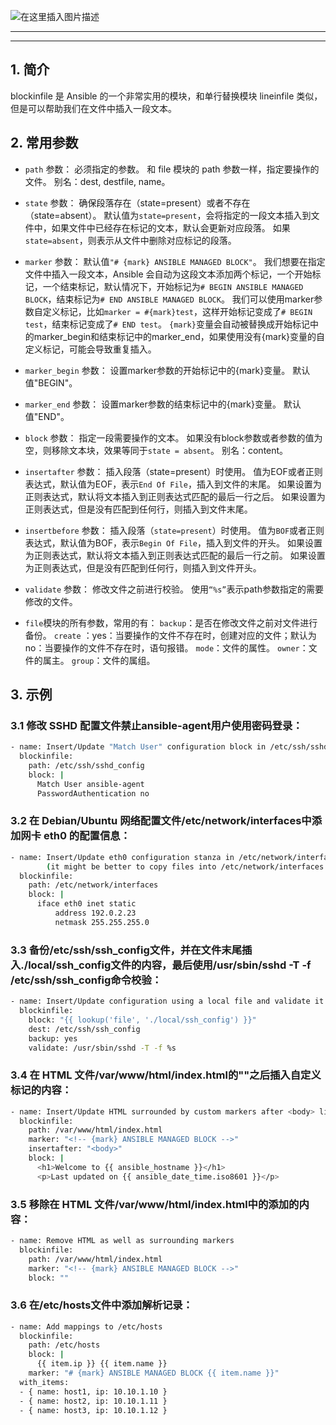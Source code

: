 ![在这里插入图片描述](https://i-blog.csdnimg.cn/blog_migrate/80f3bbccf060b517c62292e0ecb2b895.png#pic_center)


----


---
## 1. 简介
blockinfile 是 Ansible 的一个非常实用的模块，和单行替换模块 lineinfile 类似，但是可以帮助我们在文件中插入一段文本。

## 2. 常用参数

 - `path` 参数：
必须指定的参数。
和 file 模块的 path 参数一样，指定要操作的文件。
别名：dest, destfile, name。

 - `state` 参数：
确保段落存在（state=present）或者不存在（state=absent）。
默认值为`state=present`，会将指定的一段文本插入到文件中，如果文件中已经存在标记的文本，默认会更新对应段落。
如果`state=absent`，则表示从文件中删除对应标记的段落。

 - `marker` 参数：
默认值`"# {mark} ANSIBLE MANAGED BLOCK"`。
我们想要在指定文件中插入一段文本，Ansible 会自动为这段文本添加两个标记，一个开始标记，一个结束标记，默认情况下，开始标记为`# BEGIN ANSIBLE MANAGED BLOCK`，结束标记为`# END ANSIBLE MANAGED BLOCK`。
我们可以使用marker参数自定义标记，比如`marker = #{mark}test`，这样开始标记变成了`# BEGIN test`，结束标记变成了`# END test`。
`{mark}`变量会自动被替换成开始标记中的marker_begin和结束标记中的marker_end，如果使用没有{mark}变量的自定义标记，可能会导致重复插入。

 - `marker_begin` 参数：
设置marker参数的开始标记中的{mark}变量。
默认值"BEGIN"。

 - `marker_end` 参数：
设置marker参数的结束标记中的{mark}变量。
默认值"END"。

 - `block` 参数：
指定一段需要操作的文本。
如果没有block参数或者参数的值为空，则移除文本块，效果等同于`state = absent`。
别名：content。

 - `insertafter` 参数：
插入段落（state=present）时使用。
值为EOF或者正则表达式，默认值为EOF，表示`End Of File`，插入到文件的末尾。
如果设置为正则表达式，默认将文本插入到正则表达式匹配的最后一行之后。
如果设置为正则表达式，但是没有匹配到任何行，则插入到文件末尾。

 - `insertbefore` 参数：
插入段落（`state=present`）时使用。
值为`BOF`或者正则表达式，默认值为BOF，表示`Begin Of File`，插入到文件的开头。
如果设置为正则表达式，默认将文本插入到正则表达式匹配的最后一行之前。
如果设置为正则表达式，但是没有匹配到任何行，则插入到文件开头。

 - `validate` 参数：
修改文件之前进行校验。
使用`“%s”`表示path参数指定的需要修改的文件。

 - `file`模块的所有参数，常用的有：
`backup`：是否在修改文件之前对文件进行备份。
`create` ：yes：当要操作的文件不存在时，创建对应的文件；默认为no：当要操作的文件不存在时，语句报错。
`mode`：文件的属性。
`owner`：文件的属主。
`group`：文件的属组。


## 3. 示例
### 3.1 修改 SSHD 配置文件禁止ansible-agent用户使用密码登录：

```bash
- name: Insert/Update "Match User" configuration block in /etc/ssh/sshd_config
  blockinfile:
    path: /etc/ssh/sshd_config
    block: |
      Match User ansible-agent
      PasswordAuthentication no
```
### 3.2 在 Debian/Ubuntu 网络配置文件/etc/network/interfaces中添加网卡 eth0 的配置信息：

```bash
- name: Insert/Update eth0 configuration stanza in /etc/network/interfaces
        (it might be better to copy files into /etc/network/interfaces.d/)
  blockinfile:
    path: /etc/network/interfaces
    block: |
      iface eth0 inet static
          address 192.0.2.23
          netmask 255.255.255.0
```

### 3.3 备份/etc/ssh/ssh_config文件，并在文件末尾插入./local/ssh_config文件的内容，最后使用/usr/sbin/sshd -T -f /etc/ssh/ssh_config命令校验：

```bash
- name: Insert/Update configuration using a local file and validate it
  blockinfile:
    block: "{{ lookup('file', './local/ssh_config') }}"
    dest: /etc/ssh/ssh_config
    backup: yes
    validate: /usr/sbin/sshd -T -f %s
```
### 3.4 在 HTML 文件/var/www/html/index.html的"<body>"之后插入自定义标记的内容：

```bash
- name: Insert/Update HTML surrounded by custom markers after <body> line
  blockinfile:
    path: /var/www/html/index.html
    marker: "<!-- {mark} ANSIBLE MANAGED BLOCK -->"
    insertafter: "<body>"
    block: |
      <h1>Welcome to {{ ansible_hostname }}</h1>
      <p>Last updated on {{ ansible_date_time.iso8601 }}</p>
```

### 3.5 移除在 HTML 文件/var/www/html/index.html中的添加的内容：

```bash
- name: Remove HTML as well as surrounding markers
  blockinfile:
    path: /var/www/html/index.html
    marker: "<!-- {mark} ANSIBLE MANAGED BLOCK -->"
    block: ""
```
### 3.6 在/etc/hosts文件中添加解析记录：

```bash
- name: Add mappings to /etc/hosts
  blockinfile:
    path: /etc/hosts
    block: |
      {{ item.ip }} {{ item.name }}
    marker: "# {mark} ANSIBLE MANAGED BLOCK {{ item.name }}"
  with_items:
  - { name: host1, ip: 10.10.1.10 }
  - { name: host2, ip: 10.10.1.11 }
  - { name: host3, ip: 10.10.1.12 }
```

